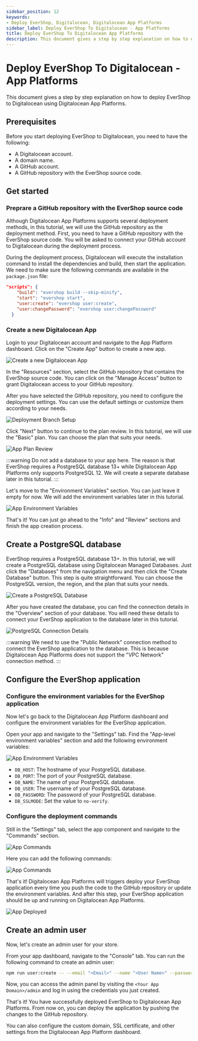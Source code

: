 ```yaml
---
sidebar_position: 12
keywords:
- Deploy EverShop, Digitalocean, Digitalocean App Platforms
sidebar_label: Deploy EverShop To Digitalocean - App Platforms
title: Deploy EverShop To Digitalocean App Platforms
description: This document gives a step by step explanation on how to deploy EverShop to Digitalocean using Digitalocean App Platforms.
---
```


# Deploy EverShop To Digitalocean - App Platforms

This document gives a step by step explanation on how to deploy EverShop to Digitalocean using Digitalocean App Platforms. 

## Prerequisites

Before you start deploying EverShop to Digitalocean, you need to have the following:
- A Digitalocean account.
- A domain name.
- A GitHub account.
- A GitHub repository with the EverShop source code.

## Get started

### Preprare a GitHub repository with the EverShop source code

Although Digitalocean App Platforms supports several deployment methods, in this tutorial, we will use the GitHub repository as the deployment method. First, you need to have a GitHub repository with the EverShop source code. You will be asked to connect your GitHub account to Digitalocean during the deployment process.

During the deployment process, Digitalocean will execute the installation command to install the dependencies and build, then start the application. We need to make sure the following commands are available in the `package.json` file:

```json
"scripts": {
    "build": "evershop build --skip-minify",
    "start": "evershop start",
    "user:create": "evershop user:create",
    "user:changePassword": "evershop user:changePassword"
  }
```

### Create a new Digitalocean App

Login to your Digitalocean account and navigate to the App Platform dashboard. Click on the "Create App" button to create a new app.

<p align="center">

  ![Create a new Digitalocean App](./img/create-app-repo.png "Create a new Digitalocean App")
</p>

In the "Resources" section, select the GitHub repository that contains the EverShop source code. You can click on the "Manage Access" button to grant Digitalocean access to your GitHub repository.

After you have selected the GitHub repository, you need to configure the deployment settings. You can use the default settings or customize them according to your needs.

<p align="center">

  ![Deployment Branch Setup](./img/deployment-branch-setting.png "Deployment Branch Setup")
</p>

Click "Next" button to continue to the plan review. In this tutorial, we will use the "Basic" plan. You can choose the plan that suits your needs.

<p align="center">

  ![App Plan Review](./img/review-app-plan.png "App Plan Review")
</p>

:::warning
Do not add a database to your app here. The reason is that EverShop requires a PostgreSQL database 13+ while Digitalocean App Platforms only supports PostgreSQL 12. We will create a separate database later in this tutorial.
:::

Let's move to the "Environment Variables" section. You can just leave it empty for now. We will add the environment variables later in this tutorial.

<p align="center">

  ![App Environment Variables](./img/create-app-environment.png "App Environment Variables")
</p>

That's it! You can just go ahead to the "Info" and "Review" sections and finish the app creation process.

## Create a PostgreSQL database

EverShop requires a PostgreSQL database 13+. In this tutorial, we will create a PostgreSQL database using Digitalocean Managed Databases.
Just click the "Databases" from the navigation menu and then click the "Create Database" button. This step is quite straightforward. You can choose the PostgreSQL version, the region, and the plan that suits your needs.

<p align="center">

  ![Create a PostgreSQL Database](./img/create-postgresql-database.png "Create a PostgreSQL Database")
</p>

After you have created the database, you can find the connection details in the "Overview" section of your database. You will need these details to connect your EverShop application to the database later in this tutorial.

<p align="center">

  ![PostgreSQL Connection Details](./img/database-connection-details.png "PostgreSQL Connection Details")
</p>

:::warning
We need to use the "Public Network" connection method to connect the EverShop application to the database. This is because Digitalocean App Platforms does not support the "VPC Network" connection method.
:::

## Configure the EverShop application

### Configure the environment variables for the EverShop application

Now let's go back to the Digitalocean App Platform dashboard and configure the environment variables for the EverShop application.

Open your app and navigate to the "Settings" tab. Find the "App-level environment variables" section and add the following environment variables:

<p align="center">

  ![App Environment Variables](./img/setup-environment-variables.png "App Environment Variables")
</p>

- `DB_HOST`: The hostname of your PostgreSQL database.
- `DB_PORT`: The port of your PostgreSQL database.
- `DB_NAME`: The name of your PostgreSQL database.
- `DB_USER`: The username of your PostgreSQL database.
- `DB_PASSWORD`: The password of your PostgreSQL database.
- `DB_SSLMODE`: Set the value to `no-verify`.

### Configure the deployment commands
Still in the "Settings" tab, select the app component and navigate to the "Commands" section. 

<p align="center">

  ![App Commands](./img/configure-deploy-commands.png "App Commands")
</p>

Here you can add the following commands:

<p align="center">

  ![App Commands](./img/build-start-commands.png "App Commands")
</p>


That's it! Digitalocean App Platforms will triggers deploy your EverShop application every time you push the code to the GitHub repository or update the environment variables. And after this step, your EverShop application should be up and running on Digitalocean App Platforms.

<p align="center">

  ![App Deployed](./img/deploy-success.png "App Deployed")
</p>

## Create an admin user

Now, let's create an admin user for your store.

From your app dashboard, navigate to the "Console" tab. You can run the following command to create an admin user:

```bash
npm run user:create -- --email "<Email>" --name "<User Name>" --password "Mypassword@123"
```

Now, you can access the admin panel by visiting the `<Your App Domain>/admin` and log in using the credentials you just created.

That's it! You have successfully deployed EverShop to Digitalocean App Platforms. From now on, you can deploy the application by pushing the changes to the GitHub repository.

You can also configure the custom domain, SSL certificate, and other settings from the Digitalocean App Platform dashboard.
